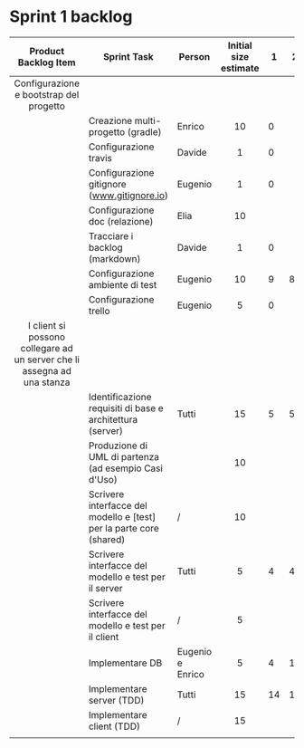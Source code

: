 # Sprint 1 backlog

| Product Backlog Item | Sprint Task                                                                    	 | Person | Initial size estimate | 1 | 2 | 3 | 4 | 5 | 6 |
|----------|-----------------------------------------------------------------------------|--------------------|-----------------------|---|---|---|---|---|---|
| <center>Configurazione e bootstrap del progetto</center>
|         | Creazione multi-progetto (gradle)           | Enrico             | <center>10</center>   | 0 |   |   |   |   |   |
|         | Configurazione travis 	                    | Davide             | <center> 1 </center>  | 0 |   |   |   |   |   |
|         | Configurazione gitignore (www.gitignore.io) | Eugenio            | <center> 1 </center>  | 0 |   |   |   |   |   |
|         | Configurazione doc (relazione)              | Elia               | <center> 10 </center> |   |   |   |   |   |   |
|         | Tracciare i backlog (markdown)              | Davide             | <center> 1 </center>  | 0 |   |   |   |   |   |
|         | Configurazione ambiente di test             | Eugenio            | <center> 10 </center> | 9 | 8 | 7 | 3 | 0 |   |
|         | Configurazione trello                       | Eugenio            | <center> 5 </center>  | 0 |   |   |   |   |   |
| <center>I client si possono collegare ad un server che li assegna ad una stanza</center>
|         | Identificazione requisiti di base e architettura (server)           | Tutti | <center> 15 </center> | 5 | 5 | 0 |   |   |   |
|         | Produzione di UML di partenza (ad esempio Casi d'Uso)               |       | <center> 10 </center> |   |   |   |   |   |   |
|         | Scrivere interfacce del modello e [test] per la parte core (shared) | /     | <center> 10 </center> |   |   |   |   |   |   |
|         | Scrivere interfacce del modello e test per il server                | Tutti | <center> 5 </center>  | 4 | 4 | 2 | 2 | 1 | 0 |
|         | Scrivere interfacce del modello e test per il client                | /     | <center> 5 </center>  |   |   |   |   |   |   |
|         | Implementare DB                                                     | Eugenio e Enrico | <center> 5 </center>  | 4 | 1 | 1 | 0 |   |   |
|         | Implementare server (TDD)                                           | Tutti | <center> 15 </center> | 14 | 13 | 8 | 7 | 5 | 0 |
|         | Implementare client (TDD)                                           | /     | <center> 15 </center> |   |   |   |   |   |   |
|         |                                                                     |       |                       |   |   |   |   |   |   |
